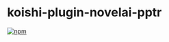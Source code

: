 # koishi-plugin-novelai-pptr

[![npm](https://img.shields.io/npm/v/koishi-plugin-novelai-pptr?style=flat-square)](https://www.npmjs.com/package/koishi-plugin-novelai-pptr)


